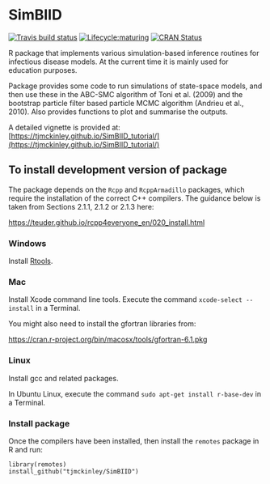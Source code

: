 # SimBIID

<!-- badges: start -->
[![Travis build status](https://travis-ci.org/tjmckinley/SimBIID.svg?branch=master)](https://travis-ci.org/tjmckinley/SimBIID)
[![Lifecycle:maturing](https://img.shields.io/badge/lifecycle-maturing-blue.svg)](https://www.tidyverse.org/lifecycle/#maturing)
[![CRAN Status](https://www.r-pkg.org/badges/version/SimBIID)](https://cran.r-project.org/package=SimBIID)
<!-- badges: end -->

R package that implements various simulation-based inference routines for infectious disease models. At the current time it is mainly used for education purposes.

Package provides some code to run simulations of state-space models, and then use these in the ABC-SMC algorithm of Toni et al. (2009) and the bootstrap particle filter based particle MCMC algorithm (Andrieu et al., 2010). Also provides functions to plot and summarise the outputs.

A detailed vignette is provided at: [https://tjmckinley.github.io/SimBIID_tutorial/](https://tjmckinley.github.io/SimBIID_tutorial/)

## To install development version of package

The package depends on the `Rcpp` and `RcppArmadillo` packages, which require the installation of the correct C++ compilers. The guidance below is taken from Sections 2.1.1, 2.1.2 or 2.1.3 here:

https://teuder.github.io/rcpp4everyone_en/020_install.html

### Windows

Install [Rtools](https://cran.r-project.org/bin/windows/Rtools/index.html).

### Mac

Install Xcode command line tools. Execute the command `xcode-select --install` in a Terminal.

You might also need to install the gfortran libraries from:

https://cran.r-project.org/bin/macosx/tools/gfortran-6.1.pkg

### Linux

Install gcc and related packages.

In Ubuntu Linux, execute the command `sudo apt-get install r-base-dev` in a Terminal.

### Install package

Once the compilers have been installed, then install the `remotes` package in R and run:

```
library(remotes)
install_github("tjmckinley/SimBIID")
```

